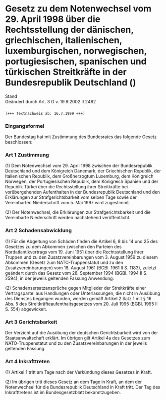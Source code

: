 Gesetz zu dem Notenwechsel vom 29. April 1998 über die Rechtsstellung der dänischen, griechischen, italienischen, luxemburgischen, norwegischen, portugiesischen, spanischen und türkischen Streitkräfte in der Bundesrepublik Deutschland ()
=============================================================================================================================================================================================================================================

Stand  
Geändert durch Art. 3 G v. 19.9.2002 II 2482

### 

```
(+++ Textnachweis ab: 16.7.1999 +++)
```

### Eingangsformel

Der Bundestag hat mit Zustimmung des Bundesrates das folgende Gesetz beschlossen:

### Art 1 Zustimmung

(1) Dem Notenwechsel vom 29. April 1998 zwischen der Bundesrepublik Deutschland und dem Königreich Dänemark, der Griechischen Republik, der Italienischen Republik, dem Großherzogtum Luxemburg, dem Königreich Norwegen, der Portugiesischen Republik, dem Königreich Spanien und der Republik Türkei über die Rechtsstellung ihrer Streitkräfte bei vorübergehenden Aufenthalten in der Bundesrepublik Deutschland und den Erklärungen zur Strafgerichtsbarkeit vom selben Tage sowie der Vereinbarten Niederschrift vom 5. Mai 1997 wird zugestimmt.

(2) Der Notenwechsel, die Erklärungen zur Strafgerichtsbarkeit und die Vereinbarte Niederschrift werden nachstehend veröffentlicht.

### Art 2 Schadensabwicklung

(1) Für die Abgeltung von Schäden finden die Artikel 6, 8 bis 14 und 25 des Gesetzes zu dem Abkommen zwischen den Parteien des Nordatlantikvertrags vom 19. Juni 1951 über die Rechtsstellung ihrer Truppen und zu den Zusatzvereinbarungen vom 3. August 1959 zu diesem Abkommen (Gesetz zum NATO-Truppenstatut und zu den Zusatzvereinbarungen) vom 18. August 1961 (BGBl. 1961 II S. 1183), zuletzt geändert durch das Gesetz vom 28. September 1994 (BGBl. 1994 II S. 2594), in der jeweils geltenden Fassung Anwendung.

(2) Schadensersatzansprüche gegen Mitglieder der Streitkräfte einer Vertragspartei aus Handlungen oder Unterlassungen, die nicht in Ausübung des Dienstes begangen wurden, werden gemäß Artikel 2 Satz 1 mit § 16 Abs. 5 des Streitkräfteaufenthaltsgesetzes vom 20. Juli 1995 (BGBl. 1995 II S. 554) abgewickelt.

### Art 3 Gerichtsbarkeit

Der Verzicht auf die Ausübung der deutschen Gerichtsbarkeit wird von der Staatsanwaltschaft erklärt. Im übrigen gilt Artikel 4a des Gesetzes zum NATO-Truppenstatut und zu den Zusatzvereinbarungen in der jeweils geltenden Fassung.

### Art 4 Inkrafttreten

(1) Artikel 1 tritt am Tage nach der Verkündung dieses Gesetzes in Kraft.

(2) Im übrigen tritt dieses Gesetz an dem Tage in Kraft, an dem der Notenwechsel für die Bundesrepublik Deutschland in Kraft tritt. Der Tag des Inkrafttretens ist im Bundesgesetzblatt bekanntzugeben.
